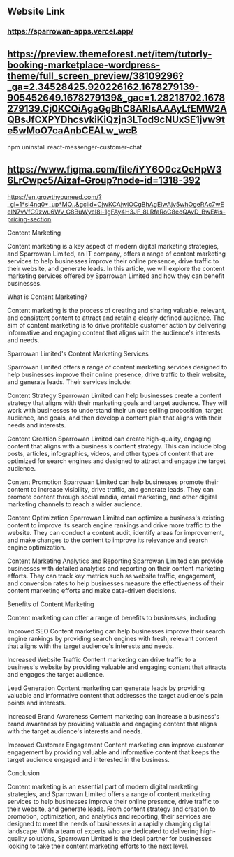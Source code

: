 ## Website Link 
### https://sparrowan-apps.vercel.app/

## https://preview.themeforest.net/item/tutorly-booking-marketplace-wordpress-theme/full_screen_preview/38109296?_ga=2.34528425.920226162.1678279139-905452649.1678279139&_gac=1.28218702.1678279139.Cj0KCQiAgaGgBhC8ARIsAAAyLfEMW2AQBsJfCXPYDhcsvkiKiQzjn3LTod9cNUxSE1jvw9te5wMoO7caAnbCEALw_wcB

npm uninstall react-messenger-customer-chat

## https://www.figma.com/file/iYY6O0czQeHpW36LrCwpc5/Aizaf-Group?node-id=1318-392




https://en.growthyouneed.com/?_gl=1*sl4nq0*_up*MQ..&gclid=CjwKCAjwiOCgBhAgEiwAjv5whOgeRAc7wEelN7vVfG9zwu6Wv_G8BuWyeI8i-1gFAy4H3JF_8LRfaRoC8eoQAvD_BwE#is-pricing-section

<!-- location ar jonne user korte hobe 
!.google-maps-react

 -->

 Content Marketing

Content marketing is a key aspect of modern digital marketing strategies, and Sparrowan Limited, an IT company, offers a range of content marketing services to help businesses improve their online presence, drive traffic to their website, and generate leads. In this article, we will explore the content marketing services offered by Sparrowan Limited and how they can benefit businesses.

What is Content Marketing?

Content marketing is the process of creating and sharing valuable, relevant, and consistent content to attract and retain a clearly defined audience. The aim of content marketing is to drive profitable customer action by delivering informative and engaging content that aligns with the audience's interests and needs.

Sparrowan Limited's Content Marketing Services

Sparrowan Limited offers a range of content marketing services designed to help businesses improve their online presence, drive traffic to their website, and generate leads. Their services include:

Content Strategy
Sparrowan Limited can help businesses create a content strategy that aligns with their marketing goals and target audience. They will work with businesses to understand their unique selling proposition, target audience, and goals, and then develop a content plan that aligns with their needs and interests.

Content Creation
Sparrowan Limited can create high-quality, engaging content that aligns with a business's content strategy. This can include blog posts, articles, infographics, videos, and other types of content that are optimized for search engines and designed to attract and engage the target audience.

Content Promotion
Sparrowan Limited can help businesses promote their content to increase visibility, drive traffic, and generate leads. They can promote content through social media, email marketing, and other digital marketing channels to reach a wider audience.

Content Optimization
Sparrowan Limited can optimize a business's existing content to improve its search engine rankings and drive more traffic to the website. They can conduct a content audit, identify areas for improvement, and make changes to the content to improve its relevance and search engine optimization.

Content Marketing Analytics and Reporting
Sparrowan Limited can provide businesses with detailed analytics and reporting on their content marketing efforts. They can track key metrics such as website traffic, engagement, and conversion rates to help businesses measure the effectiveness of their content marketing efforts and make data-driven decisions.

Benefits of Content Marketing

Content marketing can offer a range of benefits to businesses, including:

Improved SEO
Content marketing can help businesses improve their search engine rankings by providing search engines with fresh, relevant content that aligns with the target audience's interests and needs.

Increased Website Traffic
Content marketing can drive traffic to a business's website by providing valuable and engaging content that attracts and engages the target audience.

Lead Generation
Content marketing can generate leads by providing valuable and informative content that addresses the target audience's pain points and interests.

Increased Brand Awareness
Content marketing can increase a business's brand awareness by providing valuable and engaging content that aligns with the target audience's interests and needs.

Improved Customer Engagement
Content marketing can improve customer engagement by providing valuable and informative content that keeps the target audience engaged and interested in the business.

Conclusion

Content marketing is an essential part of modern digital marketing strategies, and Sparrowan Limited offers a range of content marketing services to help businesses improve their online presence, drive traffic to their website, and generate leads. From content strategy and creation to promotion, optimization, and analytics and reporting, their services are designed to meet the needs of businesses in a rapidly changing digital landscape. With a team of experts who are dedicated to delivering high-quality solutions, Sparrowan Limited is the ideal partner for businesses looking to take their content marketing efforts to the next level.

